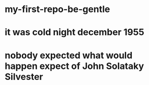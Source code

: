 # my-first-repo-be-gentle
# it was cold night december 1955
# nobody expected what would happen expect of John Solataky Silvester